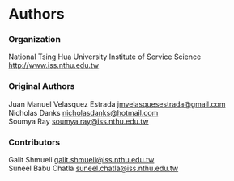 # Authors  

### Organization  
National Tsing Hua University Institute of Service Science   
<http://www.iss.nthu.edu.tw>  

### Original Authors  
Juan Manuel Velasquez Estrada <jmvelasquesestrada@gmail.com>  
Nicholas Danks <nicholasdanks@hotmail.com>  
Soumya Ray <soumya.ray@iss.nthu.edu.tw>  

### Contributors  
Galit Shmueli <galit.shmueli@iss.nthu.edu.tw>  
Suneel Babu Chatla <suneel.chatla@iss.nthu.edu.tw>  

